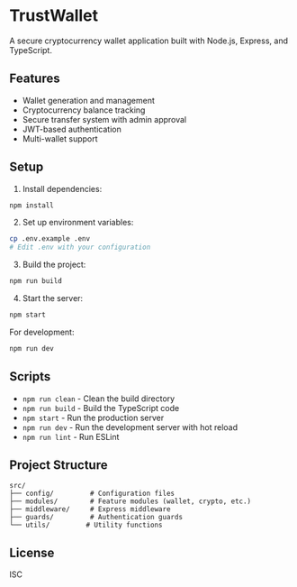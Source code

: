 # TrustWallet

A secure cryptocurrency wallet application built with Node.js, Express, and TypeScript.

## Features

- Wallet generation and management
- Cryptocurrency balance tracking
- Secure transfer system with admin approval
- JWT-based authentication
- Multi-wallet support

## Setup

1. Install dependencies:
```bash
npm install
```

2. Set up environment variables:
```bash
cp .env.example .env
# Edit .env with your configuration
```

3. Build the project:
```bash
npm run build
```

4. Start the server:
```bash
npm start
```

For development:
```bash
npm run dev
```

## Scripts

- `npm run clean` - Clean the build directory
- `npm run build` - Build the TypeScript code
- `npm start` - Run the production server
- `npm run dev` - Run the development server with hot reload
- `npm run lint` - Run ESLint

## Project Structure

```
src/
├── config/         # Configuration files
├── modules/        # Feature modules (wallet, crypto, etc.)
├── middleware/     # Express middleware
├── guards/         # Authentication guards
└── utils/         # Utility functions
```

## License

ISC 